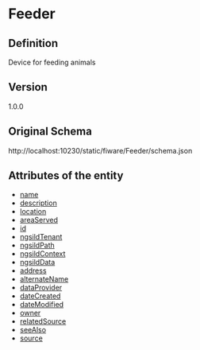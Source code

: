 # Feeder

## Definition
Device for feeding animals

## Version
1.0.0

## Original Schema
http://localhost:10230/static/fiware/Feeder/schema.json

## Attributes of the entity

- [name](http://localhost:10230/static/fiware/Feeder/attributes/name.md)
- [description](http://localhost:10230/static/fiware/Feeder/attributes/description.md)
- [location](http://localhost:10230/static/fiware/Feeder/attributes/location.md)
- [areaServed](http://localhost:10230/static/fiware/Feeder/attributes/areaServed.md)
- [id](http://localhost:10230/static/fiware/Feeder/attributes/id.md)
- [ngsildTenant](http://localhost:10230/static/fiware/Feeder/attributes/ngsildTenant.md)
- [ngsildPath](http://localhost:10230/static/fiware/Feeder/attributes/ngsildPath.md)
- [ngsildContext](http://localhost:10230/static/fiware/Feeder/attributes/ngsildContext.md)
- [ngsildData](http://localhost:10230/static/fiware/Feeder/attributes/ngsildData.md)
- [address](http://localhost:10230/static/fiware/Feeder/attributes/address.md)
- [alternateName](http://localhost:10230/static/fiware/Feeder/attributes/alternateName.md)
- [dataProvider](http://localhost:10230/static/fiware/Feeder/attributes/dataProvider.md)
- [dateCreated](http://localhost:10230/static/fiware/Feeder/attributes/dateCreated.md)
- [dateModified](http://localhost:10230/static/fiware/Feeder/attributes/dateModified.md)
- [owner](http://localhost:10230/static/fiware/Feeder/attributes/owner.md)
- [relatedSource](http://localhost:10230/static/fiware/Feeder/attributes/relatedSource.md)
- [seeAlso](http://localhost:10230/static/fiware/Feeder/attributes/seeAlso.md)
- [source](http://localhost:10230/static/fiware/Feeder/attributes/source.md)
